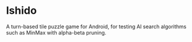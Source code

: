 # Ishido
A turn-based tile puzzle game for Android, for testing AI search algorithms such as MinMax with alpha-beta pruning.
